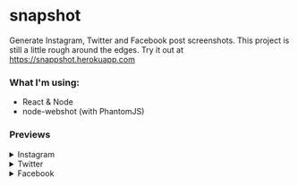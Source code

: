 # snapshot

Generate Instagram, Twitter and Facebook post screenshots. This project is still a little rough around the edges.
Try it out at https://snappshot.herokuapp.com

### What I'm using:

- React & Node
- node-webshot (with PhantomJS)

### Previews
<details><summary>Instagram</summary>
<br>

<p align="center"><img src="https://github.com/areebbeigh/snapshot/blob/master/previews/ig.png"/></p>
</details>

<details><summary>Twitter</summary>
<br>

<p align="center"><img src="https://github.com/areebbeigh/snapshot/blob/master/previews/twitter1.png"/></p>
<p align="center"><img src="https://github.com/areebbeigh/snapshot/blob/master/previews/twitter2.png"/></p>
</details>

<details><summary>Facebook</summary>
<br>

<p align="center"><img src="https://github.com/areebbeigh/snapshot/blob/master/previews/facebook.png"/></p>
</details>
